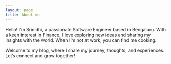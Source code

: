 ```yaml
---
layout: page
title: About me
---
```

Hello! I’m Srinidhi, a passionate Software Engineer based in Bengaluru. With a keen interest in Finance, I love exploring new ideas and sharing my insights with the world. When I’m not at work, you can find me cooking.

Welcome to my blog, where I share my journey, thoughts, and experiences. Let’s connect and grow together!
